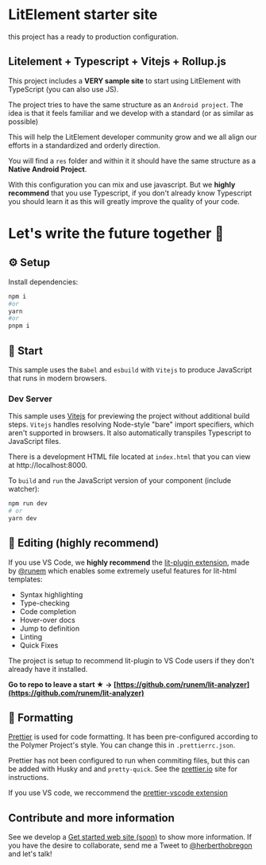 # LitElement starter site

this project has a ready to production configuration.

## Litelement + Typescript + Vitejs + Rollup.js
This project includes a **VERY sample site** to start using LitElement with TypeScript (you can also use JS).

The project tries to have the same structure as an `Android project`. The idea is that it feels familiar and we develop with a standard (or as similar as possible)

This will help the LitElement developer community grow and we all align our efforts in a standardized and orderly direction. 

You will find a `res` folder and within it it should have the same structure as a **Native Android Project**.

With this configuration you can mix and use javascript. But we **highly recommend** that you use Typescript, if you don't already know Typescript you should learn it as this will greatly improve the quality of your code.

# Let's write the future together 🚀
## ⚙ Setup

Install dependencies:

```bash
npm i
#or
yarn
#or 
pnpm i
```

## 🚀 Start

This sample uses the `Babel` and `esbuild` with `Vitejs` to produce JavaScript that runs in modern browsers.

### Dev Server

This sample uses [Vitejs](https://vitejs.dev/) for previewing the project without additional build steps. `Vitejs` handles resolving Node-style "bare" import specifiers, which aren't supported in browsers. It also automatically transpiles Typescript to JavaScript files.

There is a development HTML file located at `index.html` that you can view at http://localhost:8000.

To `build` and `run` the JavaScript version of your component (include watcher):

```bash
npm run dev
# or
yarn dev
```


## 📝 Editing (highly recommend)

If you use VS Code, we **highly recommend** the [lit-plugin extension](https://marketplace.visualstudio.com/items?itemName=runem.lit-plugin), made by [@runem](https://github.com/runem) which enables some extremely useful features for lit-html templates:
  - Syntax highlighting
  - Type-checking
  - Code completion
  - Hover-over docs
  - Jump to definition
  - Linting
  - Quick Fixes
  
  The project is setup to recommend lit-plugin to VS Code users if they don't already have it installed.

**Go to repo to leave a start ★ -> [https://github.com/runem/lit-analyzer](https://github.com/runem/lit-analyzer)**

## 📄 Formatting

[Prettier](https://prettier.io/) is used for code formatting. It has been pre-configured according to the Polymer Project's style. You can change this in `.prettierrc.json`.

Prettier has not been configured to run when commiting files, but this can be added with Husky and and `pretty-quick`. See the [prettier.io](https://prettier.io/) site for instructions.

If you use VS code, we reccommend the [prettier-vscode extension](https://marketplace.visualstudio.com/items?itemName=esbenp.prettier-vscode)

## Contribute and more information

See we develop a [Get started web site (soon)](#) to show more information.
If you have the desire to collaborate, send me a Tweet to [@herberthobregon](https://twitter.com/herberthobregon) and let's talk!
